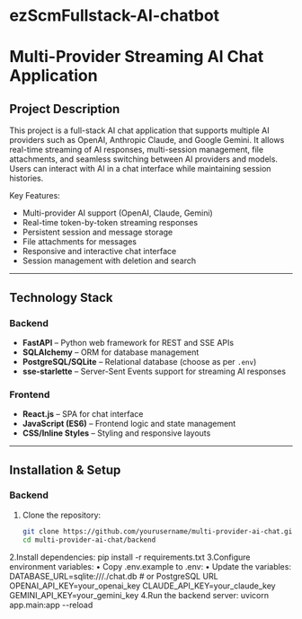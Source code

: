# ezScmFullstack-AI-chatbot
# Multi-Provider Streaming AI Chat Application

## Project Description
This project is a full-stack AI chat application that supports multiple AI providers such as OpenAI, Anthropic Claude, and Google Gemini. It allows real-time streaming of AI responses, multi-session management, file attachments, and seamless switching between AI providers and models. Users can interact with AI in a chat interface while maintaining session histories.

Key Features:
- Multi-provider AI support (OpenAI, Claude, Gemini)
- Real-time token-by-token streaming responses
- Persistent session and message storage
- File attachments for messages
- Responsive and interactive chat interface
- Session management with deletion and search

---

## Technology Stack

### Backend
- **FastAPI** – Python web framework for REST and SSE APIs  
- **SQLAlchemy** – ORM for database management  
- **PostgreSQL/SQLite** – Relational database (choose as per `.env`)  
- **sse-starlette** – Server-Sent Events support for streaming AI responses  

### Frontend
- **React.js** – SPA for chat interface  
- **JavaScript (ES6)** – Frontend logic and state management  
- **CSS/Inline Styles** – Styling and responsive layouts  

---

## Installation & Setup

### Backend
1. Clone the repository:
   ```bash
   git clone https://github.com/yourusername/multi-provider-ai-chat.git
   cd multi-provider-ai-chat/backend
2.Install dependencies:
pip install -r requirements.txt
3.Configure environment variables:
	•	Copy .env.example to .env:
•	Update the variables:
 DATABASE_URL=sqlite:///./chat.db  # or PostgreSQL URL
OPENAI_API_KEY=your_openai_key
CLAUDE_API_KEY=your_claude_key
GEMINI_API_KEY=your_gemini_key
4.Run the backend server:
uvicorn app.main:app --reload

   
